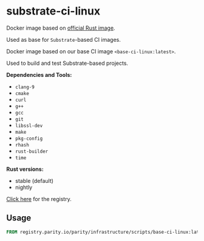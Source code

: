 # substrate-ci-linux

Docker image based on [official Rust image](https://hub.docker.com/_/rust).

Used as base for `Substrate`-based CI images.

Docker image based on our base CI image `<base-ci-linux:latest>`.

Used to build and test Substrate-based projects.

**Dependencies and Tools:**

- `clang-9`
- `cmake`
- `curl`
- `g++`
- `gcc`
- `git`
- `libssl-dev`
- `make`
- `pkg-config`
- `rhash`
- `rust-builder`
- `time`

**Rust versions:**

- stable (default)
- nightly

[Click here](https://registry.parity.io/parity/infrastructure/scripts/base-ci-linux) for the registry.

## Usage

```Dockerfile
FROM registry.parity.io/parity/infrastructure/scripts/base-ci-linux:latest
```
